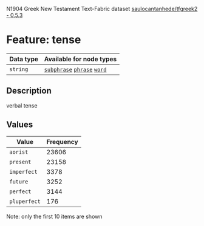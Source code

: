 <p>N1904 Greek New Testament Text-Fabric dataset <a href="https://github.com/saulocantanhede/tfgreek2">saulocantanhede/tfgreek2 - 0.5.3</a></p>

<h1>Feature: tense</h1>

<table>
<thead>
<tr>
  <th>Data type</th>
  <th>Available for node types</th>
</tr>
</thead>
<tbody>
<tr>
  <td><code>string</code></td>
  <td><A HREF="featurebynodetype.md#subphrase"><code>subphrase</code></A> <A HREF="featurebynodetype.md#phrase"><code>phrase</code></A> <A HREF="featurebynodetype.md#word"><code>word</code></A></td>
</tr>
</tbody>
</table>

<h2>Description</h2>

<p>verbal tense</p>

<h2>Values</h2>

<table>
<thead>
<tr>
  <th>Value</th>
  <th>Frequency</th>
</tr>
</thead>
<tbody>
<tr>
  <td><code>aorist</code></td>
  <td>23606</td>
</tr>
<tr>
  <td><code>present</code></td>
  <td>23158</td>
</tr>
<tr>
  <td><code>imperfect</code></td>
  <td>3378</td>
</tr>
<tr>
  <td><code>future</code></td>
  <td>3252</td>
</tr>
<tr>
  <td><code>perfect</code></td>
  <td>3144</td>
</tr>
<tr>
  <td><code>pluperfect</code></td>
  <td>176</td>
</tr>
</tbody>
</table>

<p>Note: only the first 10 items are shown</p>
